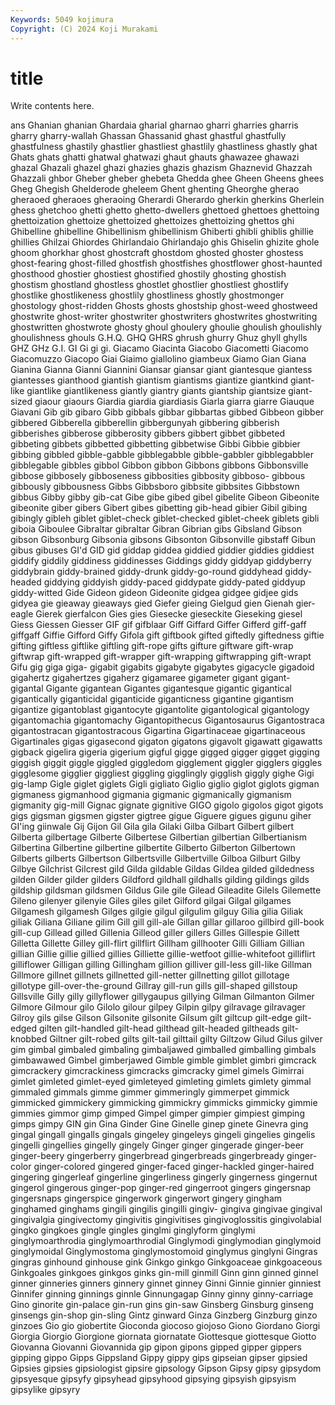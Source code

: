 ```yaml
---
Keywords: 5049 kojimura
Copyright: (C) 2024 Koji Murakami
---
```


# title

Write contents here.



ans Ghanian ghanian
Ghardaia gharial gharnao gharri gharries gharris gharry gharry-wallah Ghassan Ghassanid
ghast ghastful ghastfully ghastfulness ghastily ghastlier ghastliest ghastlily ghastliness ghastly
ghat Ghats ghats ghatti ghatwal ghatwazi ghaut ghauts ghawazee ghawazi
ghazal Ghazali ghazel ghazi ghazies ghazis ghazism Ghaznevid Ghazzah Ghazzali
ghbor Gheber gheber ghebeta Ghedda ghee Gheen Gheens ghees Gheg
Ghegish Ghelderode gheleem Ghent ghenting Gheorghe gherao gheraoed gheraoes gheraoing
Gherardi Gherardo gherkin gherkins Gherlein ghess ghetchoo ghetti ghetto ghetto-dwellers
ghettoed ghettoes ghettoing ghettoization ghettoize ghettoized ghettoizes ghettoizing ghettos ghi
Ghibelline ghibelline Ghibellinism ghibellinism Ghiberti ghibli ghiblis ghillie ghillies Ghilzai
Ghiordes Ghirlandaio Ghirlandajo ghis Ghiselin ghizite ghole ghoom ghorkhar ghost
ghostcraft ghostdom ghosted ghoster ghostess ghost-fearing ghost-filled ghostfish ghostfishes ghostflower
ghost-haunted ghosthood ghostier ghostiest ghostified ghostily ghosting ghostish ghostism ghostland
ghostless ghostlet ghostlier ghostliest ghostlify ghostlike ghostlikeness ghostlily ghostliness ghostly
ghostmonger ghostology ghost-ridden Ghosts ghosts ghostship ghost-weed ghostweed ghostwrite ghost-writer
ghostwriter ghostwriters ghostwrites ghostwriting ghostwritten ghostwrote ghosty ghoul ghoulery ghoulie
ghoulish ghoulishly ghoulishness ghouls G.H.Q. GHQ GHRS ghrush ghurry Ghuz
ghyll ghylls GHZ GHz G.I. GI Gi gi gi. Giacamo
Giacinta Giacobo Giacometti Giacomo Giacomuzzo Giacopo Giai Giaimo giallolino giambeux
Giamo Gian Giana Gianina Gianna Gianni Giannini Giansar giansar giant
giantesque giantess giantesses gianthood giantish giantism giantisms giantize giantkind giant-like
giantlike giantlikeness giantly giantry giants giantship giantsize giant-sized giaour giaours
Giardia giardia giardiasis Giarla giarra giarre Giauque Giavani Gib gib
gibaro Gibb gibbals gibbar gibbartas gibbed Gibbeon gibber gibbered Gibberella
gibberellin gibbergunyah gibbering gibberish gibberishes gibberose gibberosity gibbers gibbert gibbet
gibbeted gibbeting gibbets gibbetted gibbetting gibbetwise Gibbi Gibbie gibbier gibbing
gibbled gibble-gabble gibblegabble gibble-gabbler gibblegabbler gibblegable gibbles gibbol Gibbon gibbon
Gibbons gibbons Gibbonsville gibbose gibbosely gibboseness gibbosities gibbosity gibboso- gibbous
gibbously gibbousness Gibbs Gibbsboro gibbsite gibbsites Gibbstown gibbus Gibby gibby
gib-cat Gibe gibe gibed gibel gibelite Gibeon Gibeonite gibeonite giber
gibers Gibert gibes gibetting gib-head gibier Gibil gibing gibingly gibleh
giblet giblet-check giblet-checked giblet-cheek giblets gibli giboia Giboulee Gibraltar gibraltar
Gibran Gibrian gibs Gibsland Gibson gibson Gibsonburg Gibsonia gibsons Gibsonton
Gibsonville gibstaff Gibun gibus gibuses GI'd GID gid giddap giddea
giddied giddier giddies giddiest giddify giddily giddiness giddinesses Giddings giddy
giddyap giddyberry giddybrain giddy-brained giddy-drunk giddy-go-round giddyhead giddy-headed giddying giddyish
giddy-paced giddypate giddy-pated giddyup giddy-witted Gide Gideon gideon Gideonite gidgea
gidgee gidjee gids gidyea gie gieaway gieaways gied Giefer gieing
Gielgud gien Gienah gier-eagle Gierek gierfalcon Gies gies Giesecke gieseckite
Gieseking giesel Giess Giessen Giesser GIF gif gifblaar Giff Giffard
Giffer Gifferd giff-gaff giffgaff Giffie Gifford Giffy Gifola gift giftbook
gifted giftedly giftedness giftie gifting giftless giftlike giftling gift-rope gifts
gifture giftware gift-wrap giftwrap gift-wrapped gift-wrapper gift-wrapping giftwrapping gift-wrapt Gifu
gig giga giga- gigabit gigabits gigabyte gigabytes gigacycle gigadoid gigahertz
gigahertzes gigaherz gigamaree gigameter gigant gigant- gigantal Gigante gigantean Gigantes
gigantesque gigantic gigantical gigantically giganticidal giganticide giganticness gigantine gigantism gigantize
gigantoblast gigantocyte gigantolite gigantological gigantology gigantomachia gigantomachy Gigantopithecus Gigantosaurus Gigantostraca
gigantostracan gigantostracous Gigartina Gigartinaceae gigartinaceous Gigartinales gigas gigasecond gigaton gigatons
gigavolt gigawatt gigawatts gigback gigelira gigeria gigerium gigful gigge gigged
gigger gigget gigging giggish giggit giggle giggled giggledom gigglement giggler
gigglers giggles gigglesome gigglier giggliest giggling gigglingly gigglish giggly gighe
Gigi gig-lamp Gigle giglet giglets Gigli gigliato Giglio giglio giglot
giglots gigman gigmaness gigmanhood gigmania gigmanic gigmanically gigmanism gigmanity gig-mill
Gignac gignate gignitive GIGO gigolo gigolos gigot gigots gigs gigsman
gigsmen gigster gigtree gigue Giguere gigues gigunu giher GI'ing giinwale
Gij Gijon Gil Gila gila Gilaki Gilba Gilbart Gilbert gilbert
Gilberta gilbertage Gilberte Gilbertese Gilbertian gilbertian Gilbertianism Gilbertina Gilbertine gilbertine
gilbertite Gilberto Gilberton Gilbertown Gilberts gilberts Gilbertson Gilbertsville Gilbertville Gilboa
Gilburt Gilby Gilbye Gilchrist Gilcrest gild Gilda gildable Gildas Gildea
gilded gildedness gilden Gilder gilder gilders Gildford gildhall gildhalls gilding
gildings gilds gildship gildsman gildsmen Gildus Gile gile Gilead Gileadite
Gilels Gilemette Gileno gilenyer gilenyie Giles giles gilet Gilford gilgai
Gilgal gilgames Gilgamesh gilgamesh Gilges gilgie gilgul gilgulim gilguy Gilia
gilia Giliak giliak Giliana Giliane gilim Gill gill gill-ale Gillan
gillar gillaroo gillbird gill-book gill-cup Gillead gilled Gillenia Gilleod giller
gillers Gilles Gillespie Gillett Gilletta Gillette Gilley gill-flirt gillflirt Gillham
gillhooter Gilli Gilliam Gillian gillian Gillie gillie gillied gillies Gilliette
gillie-wetfoot gillie-whitefoot gilliflirt gilliflower Gilligan gilling Gillingham gillion gilliver gill-less
gill-like Gillman Gillmore gillnet gillnets gillnetted gill-netter gillnetting gillot gillotage
gillotype gill-over-the-ground Gillray gill-run gills gill-shaped gillstoup Gillsville Gilly gilly
gillyflower gillygaupus gillying Gilman Gilmanton Gilmer Gilmore Gilmour gilo Gilolo
gilour gilpey Gilpin gilpy gilravage gilravager Gilroy gils gilse Gilson
Gilsonite gilsonite Gilsum gilt giltcup gilt-edge gilt-edged gilten gilt-handled gilt-head
gilthead gilt-headed giltheads gilt-knobbed Giltner gilt-robed gilts gilt-tail gilttail gilty
Giltzow Gilud Gilus gilver gim gimbal gimbaled gimbaling gimbaljawed gimballed
gimballing gimbals gimbawawed Gimbel gimberjawed Gimble gimble gimblet gimbri gimcrack
gimcrackery gimcrackiness gimcracks gimcracky gimel gimels Gimirrai gimlet gimleted gimlet-eyed
gimleteyed gimleting gimlets gimlety gimmal gimmaled gimmals gimme gimmer gimmeringly
gimmerpet gimmick gimmicked gimmickery gimmicking gimmickry gimmicks gimmicky gimmie gimmies
gimmor gimp gimped Gimpel gimper gimpier gimpiest gimping gimps gimpy
GIN gin Gina Ginder Gine Ginelle ginep ginete Ginevra ging
gingal gingall gingalls gingals gingeley gingeleys gingeli gingelies gingelis gingelli
gingellies gingelly gingely Ginger ginger gingerade ginger-beer ginger-beery gingerberry gingerbread
gingerbreads gingerbready ginger-color ginger-colored gingered ginger-faced ginger-hackled ginger-haired gingering gingerleaf
gingerline gingerliness gingerly gingerness gingernut gingerol gingerous ginger-pop ginger-red gingerroot
gingers gingersnap gingersnaps gingerspice gingerwork gingerwort gingery gingham ginghamed ginghams
gingili gingilis gingilli gingiv- gingiva gingivae gingival gingivalgia gingivectomy gingivitis
gingivitises gingivoglossitis gingivolabial gingko gingkoes gingle gingles ginglmi ginglyform ginglymi
ginglymoarthrodia ginglymoarthrodial Ginglymodi ginglymodian ginglymoid ginglymoidal Ginglymostoma ginglymostomoid ginglymus ginglyni
Gingras gingras ginhound ginhouse gink Ginkgo ginkgo Ginkgoaceae ginkgoaceous Ginkgoales
ginkgoes ginkgos ginks gin-mill ginmill Ginn ginn ginned ginnel ginner
ginneries ginners ginnery ginnet ginney Ginni Ginnie ginnier ginniest Ginnifer
ginning ginnings ginnle Ginnungagap Ginny ginny ginny-carriage Gino ginorite gin-palace
gin-run gins gin-saw Ginsberg Ginsburg ginseng ginsengs gin-shop gin-sling Gintz
ginward Ginza Ginzberg Ginzburg ginzo ginzoes Gio gio giobertite Gioconda
giocoso giojoso Giono Giordano Giorgi Giorgia Giorgio Giorgione giornata giornatate
Giottesque giottesque Giotto Giovanna Giovanni Giovannida gip gipon gipons gipped
gipper gippers gipping gippo Gipps Gippsland Gippy gippy gips gipseian
gipser gipsied Gipsies gipsies gipsiologist gipsire gipsology Gipson Gipsy gipsy
gipsydom gipsyesque gipsyfy gipsyhead gipsyhood gipsying gipsyish gipsyism gipsylike gipsyry
